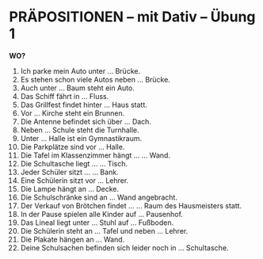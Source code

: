 # PRÄPOSITIONEN – mit Dativ – Übung 1  
**WO?**

1. Ich parke mein Auto unter ... Brücke.  
2. Es stehen schon viele Autos neben ... Brücke.  
3. Auch unter ... Baum steht ein Auto.  
4. Das Schiff fährt in ... Fluss.  
5. Das Grillfest findet hinter ... Haus statt.  
6. Vor ... Kirche steht ein Brunnen.  
7. Die Antenne befindet sich über ... Dach.  
8. Neben ... Schule steht die Turnhalle.  
9. Unter ... Halle ist ein Gymnastikraum.  
10. Die Parkplätze sind vor ... Halle.  
11. Die Tafel im Klassenzimmer hängt ... ... Wand.  
12. Die Schultasche liegt ... ... Tisch.  
13. Jeder Schüler sitzt ... ... Bank.  
14. Eine Schülerin sitzt vor ... Lehrer.  
15. Die Lampe hängt an ... Decke.  
16. Die Schulschränke sind an ... Wand angebracht.  
17. Der Verkauf von Brötchen findet ... ... Raum des Hausmeisters statt.  
18. In der Pause spielen alle Kinder auf ... Pausenhof.  
19. Das Lineal liegt unter ... Stuhl auf ... Fußboden.  
20. Die Schülerin steht an ... Tafel und neben ... Lehrer.  
21. Die Plakate hängen an ... Wand.  
22. Deine Schulsachen befinden sich leider noch in ... Schultasche.
